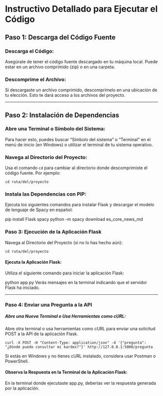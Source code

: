 # Instructivo Detallado para Ejecutar el Código

## **Paso 1: Descarga del Código Fuente**

### Descarga el Código:

Asegúrate de tener el código fuente descargado en tu máquina local. Puede estar en un archivo comprimido (zip) o en una carpeta.

### Descomprime el Archivo:

Si descargaste un archivo comprimido, descomprímelo en una ubicación de tu elección. Esto te dará acceso a los archivos del proyecto.

---

## **Paso 2: Instalación de Dependencias**

### Abre una Terminal o Símbolo del Sistema:

Para hacer esto, puedes buscar “Símbolo del sistema” o “Terminal” en el menú de inicio (en Windows) o utilizar el terminal de tu sistema operativo.

### Navega al Directorio del Proyecto:

Usa el comando `cd` para cambiar al directorio donde descomprimiste el código fuente. Por ejemplo:

```
cd ruta/del/proyecto

```

### Instala las Dependencias con PIP:

Ejecuta los siguientes comandos para instalar Flask y descargar el modelo de lenguaje de Spacy en español:

pip install Flask spacy
python -m spacy download es_core_news_md

### Paso 3: Ejecución de la Aplicación Flask

Navega al Directorio del Proyecto (si no lo has hecho aún):

```
cd ruta/del/proyecto

```

#### Ejecuta la Aplicación Flask:

Utiliza el siguiente comando para iniciar la aplicación Flask:

python app.py
Verás mensajes en la terminal indicando que el servidor Flask ha iniciado.

---

### Paso 4: Enviar una Pregunta a la API

##### Abre una Nueva Terminal o Usa Herramientas como cURL:

Abre otra terminal o usa herramientas como cURL para enviar una solicitud POST a la API de la aplicación Flask.

```
curl -X POST -H "Content-Type: application/json" -d '{"pregunta": "¿Dónde puedo consultar mi kardex?"}' http://127.0.0.1:5000/pregunta
```

Si estás en Windows y no tienes cURL instalado, considera usar Postman o PowerShell.

#### Observa la Respuesta en la Terminal de la Aplicación Flask:

En la terminal donde ejecutaste app.py, deberías ver la respuesta generada por la aplicación.
